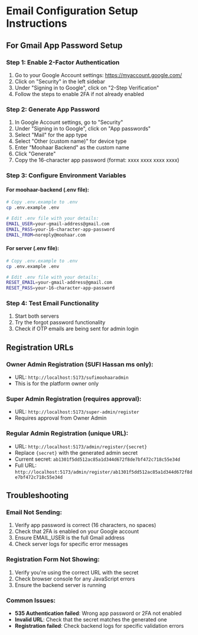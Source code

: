 # Email Configuration Setup Instructions

## For Gmail App Password Setup

### Step 1: Enable 2-Factor Authentication
1. Go to your Google Account settings: https://myaccount.google.com/
2. Click on "Security" in the left sidebar
3. Under "Signing in to Google", click on "2-Step Verification"
4. Follow the steps to enable 2FA if not already enabled

### Step 2: Generate App Password
1. In Google Account settings, go to "Security"
2. Under "Signing in to Google", click on "App passwords"
3. Select "Mail" for the app type
4. Select "Other (custom name)" for device type
5. Enter "Moohaar Backend" as the custom name
6. Click "Generate"
7. Copy the 16-character app password (format: xxxx xxxx xxxx xxxx)

### Step 3: Configure Environment Variables

#### For moohaar-backend (.env file):
```bash
# Copy .env.example to .env
cp .env.example .env

# Edit .env file with your details:
EMAIL_USER=your-gmail-address@gmail.com
EMAIL_PASS=your-16-character-app-password
EMAIL_FROM=noreply@moohaar.com
```

#### For server (.env file):
```bash
# Copy .env.example to .env
cp .env.example .env

# Edit .env file with your details:
RESET_EMAIL=your-gmail-address@gmail.com
RESET_PASS=your-16-character-app-password
```

### Step 4: Test Email Functionality
1. Start both servers
2. Try the forgot password functionality
3. Check if OTP emails are being sent for admin login

## Registration URLs

### Owner Admin Registration (SUFI Hassan ms only):
- URL: `http://localhost:5173/sufimoohaaradmin`
- This is for the platform owner only

### Super Admin Registration (requires approval):
- URL: `http://localhost:5173/super-admin/register`
- Requires approval from Owner Admin

### Regular Admin Registration (unique URL):
- URL: `http://localhost:5173/admin/register/{secret}`
- Replace `{secret}` with the generated admin secret
- Current secret: `ab1301f5dd512ac85a1d344d672f8de7bf472c718c55e34d`
- Full URL: `http://localhost:5173/admin/register/ab1301f5dd512ac85a1d344d672f8de7bf472c718c55e34d`

## Troubleshooting

### Email Not Sending:
1. Verify app password is correct (16 characters, no spaces)
2. Check that 2FA is enabled on your Google account
3. Ensure EMAIL_USER is the full Gmail address
4. Check server logs for specific error messages

### Registration Form Not Showing:
1. Verify you're using the correct URL with the secret
2. Check browser console for any JavaScript errors
3. Ensure the backend server is running

### Common Issues:
- **535 Authentication failed**: Wrong app password or 2FA not enabled
- **Invalid URL**: Check that the secret matches the generated one
- **Registration failed**: Check backend logs for specific validation errors